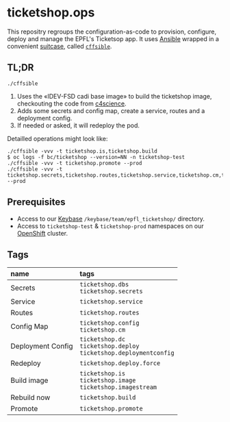# ticketshop.ops

This repositry regroups the configuration-as-code to provision, configure,
deploy and manage the EPFL's Ticketsop app. It uses [Ansible] wrapped in a
convenient [suitcase], called [`cffsible`](./cffsible).


## TL;DR

`./cffsible`

1. Uses the «IDEV-FSD cadi base image» to build the ticketshop image, checkouting the code from [c4science].
1. Adds some secrets and config map, create a service, routes and a deployment config.
1. If needed or asked, it will redeploy the pod.

Detailled operations might look like:
```
./cffsible -vvv -t ticketshop.is,ticketshop.build
$ oc logs -f bc/ticketshop --version=NN -n ticketshop-test
./cffsible -vvv -t ticketshop.promote --prod
./cffsible -vvv -t ticketshop.secrets,ticketshop.routes,ticketshop.service,ticketshop.cm,ticketshop.dc --prod
```

## Prerequisites

* Access to our [Keybase] `/keybase/team/epfl_ticketshop/` directory.
* Access to `ticketshop-test` & `ticketshop-prod` namespaces on our [OpenShift] cluster.


## Tags
<!--- for f in $(find . -path ./ansible-deps-cache -prune -false -o -name '*.yml'); do cat $f | yq '.[] | {name, tags}| with_entries( select( .value != null ) )' 2>/dev/null; done --->

| name                             | tags                                                                    |
|:---------------------------------|:------------------------------------------------------------------------|
|Secrets                           | `ticketshop.dbs`<br>`ticketshop.secrets`                                |
|Service                           | `ticketshop.service`                                                    |
|Routes                            | `ticketshop.routes`                                                     |
|Config Map                        | `ticketshop.config`<br>`ticketshop.cm`                                  |
|Deployment Config                 | `ticketshop.dc`<br>`ticketshop.deploy`<br>`ticketshop.deploymentconfig` |
|Redeploy                          | `ticketshop.deploy.force`                                               |
|Build image                       | `ticketshop.is`<br>`ticketshop.image`<br>`ticketshop.imagestream`       |
|Rebuild now                       | `ticketshop.build`                                                      |
|Promote                           | `ticketshop.promote`                                                    |



[Ansible]: https://www.ansible.com (Ansible is Simple IT Automation)
[suitcase]: https://github.com/epfl-si/ansible.suitcase (Install Ansible and its dependency stack into a temporary directory)
[c4science]: https://c4science.ch/diffusion/3794/history/dev/
[Keybase]: https://keybase.io
[OpenShift]: https://openshift.com
[//]: # "comment"
